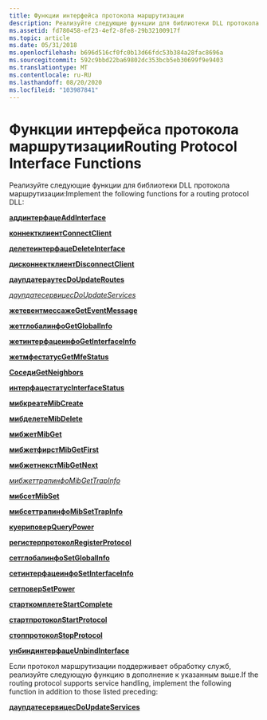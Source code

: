 ```yaml
---
title: Функции интерфейса протокола маршрутизации
description: Реализуйте следующие функции для библиотеки DLL протокола маршрутизации
ms.assetid: fd780458-ef23-4ef2-8fe8-29b32100917f
ms.topic: article
ms.date: 05/31/2018
ms.openlocfilehash: b696d516cf0fc0b13d66fdc53b384a28fac8696a
ms.sourcegitcommit: 592c9bbd22ba69802dc353bcb5eb30699f9e9403
ms.translationtype: MT
ms.contentlocale: ru-RU
ms.lasthandoff: 08/20/2020
ms.locfileid: "103987841"
---
```

# <a name="routing-protocol-interface-functions"></a><span data-ttu-id="f1663-103">Функции интерфейса протокола маршрутизации</span><span class="sxs-lookup"><span data-stu-id="f1663-103">Routing Protocol Interface Functions</span></span>

<span data-ttu-id="f1663-104">Реализуйте следующие функции для библиотеки DLL протокола маршрутизации:</span><span class="sxs-lookup"><span data-stu-id="f1663-104">Implement the following functions for a routing protocol DLL:</span></span>

[<span data-ttu-id="f1663-105">**аддинтерфаце**</span><span class="sxs-lookup"><span data-stu-id="f1663-105">**AddInterface**</span></span>](/windows/desktop/api/Routprot/nc-routprot-padd_interface)

[<span data-ttu-id="f1663-106">**коннектклиент**</span><span class="sxs-lookup"><span data-stu-id="f1663-106">**ConnectClient**</span></span>](/windows/desktop/api/Routprot/nc-routprot-pconnect_client)

[<span data-ttu-id="f1663-107">**делетеинтерфаце**</span><span class="sxs-lookup"><span data-stu-id="f1663-107">**DeleteInterface**</span></span>](/windows/desktop/api/Routprot/nc-routprot-pdelete_interface)

[<span data-ttu-id="f1663-108">**дисконнектклиент**</span><span class="sxs-lookup"><span data-stu-id="f1663-108">**DisconnectClient**</span></span>](/windows/desktop/api/Routprot/nc-routprot-pdisconnect_client)

[<span data-ttu-id="f1663-109">**даупдатераутес**</span><span class="sxs-lookup"><span data-stu-id="f1663-109">**DoUpdateRoutes**</span></span>](/windows/desktop/api/Routprot/nc-routprot-pdo_update_routes)

<span data-ttu-id="f1663-110">[*даупдатесервицес*](/previous-versions/windows/desktop/legacy/aa374005(v=vs.85))</span><span class="sxs-lookup"><span data-stu-id="f1663-110">[*DoUpdateServices*](/previous-versions/windows/desktop/legacy/aa374005(v=vs.85))</span></span>

[<span data-ttu-id="f1663-111">**жетевентмессаже**</span><span class="sxs-lookup"><span data-stu-id="f1663-111">**GetEventMessage**</span></span>](/windows/desktop/api/Routprot/nc-routprot-pget_event_message)

[<span data-ttu-id="f1663-112">**жетглобалинфо**</span><span class="sxs-lookup"><span data-stu-id="f1663-112">**GetGlobalInfo**</span></span>](/windows/desktop/api/Routprot/nc-routprot-pget_global_info)

[<span data-ttu-id="f1663-113">**жетинтерфацеинфо**</span><span class="sxs-lookup"><span data-stu-id="f1663-113">**GetInterfaceInfo**</span></span>](/windows/desktop/api/Routprot/nc-routprot-pget_interface_info)

[<span data-ttu-id="f1663-114">**жетмфестатус**</span><span class="sxs-lookup"><span data-stu-id="f1663-114">**GetMfeStatus**</span></span>](/windows/desktop/api/Routprot/nc-routprot-pget_mfe_status)

[<span data-ttu-id="f1663-115">**Соседи**</span><span class="sxs-lookup"><span data-stu-id="f1663-115">**GetNeighbors**</span></span>](/windows/desktop/api/Routprot/nc-routprot-pget_neighbors)

[<span data-ttu-id="f1663-116">**интерфацестатус**</span><span class="sxs-lookup"><span data-stu-id="f1663-116">**InterfaceStatus**</span></span>](/windows/desktop/api/Routprot/nc-routprot-pinterface_status)

[<span data-ttu-id="f1663-117">**мибкреате**</span><span class="sxs-lookup"><span data-stu-id="f1663-117">**MibCreate**</span></span>](/windows/desktop/api/Routprot/nc-routprot-pmib_create)

[<span data-ttu-id="f1663-118">**мибделете**</span><span class="sxs-lookup"><span data-stu-id="f1663-118">**MibDelete**</span></span>](/windows/desktop/api/Routprot/nc-routprot-pmib_delete)

[<span data-ttu-id="f1663-119">**мибжет**</span><span class="sxs-lookup"><span data-stu-id="f1663-119">**MibGet**</span></span>](/windows/desktop/api/Routprot/nc-routprot-pmib_get)

[<span data-ttu-id="f1663-120">**мибжетфирст**</span><span class="sxs-lookup"><span data-stu-id="f1663-120">**MibGetFirst**</span></span>](/windows/desktop/api/Routprot/nc-routprot-pmib_get_first)

[<span data-ttu-id="f1663-121">**мибжетнекст**</span><span class="sxs-lookup"><span data-stu-id="f1663-121">**MibGetNext**</span></span>](/windows/desktop/api/Routprot/nc-routprot-pmib_get_next)

[<span data-ttu-id="f1663-122">*мибжеттрапинфо*</span><span class="sxs-lookup"><span data-stu-id="f1663-122">*MibGetTrapInfo*</span></span>](/windows/desktop/api/Routprot/nc-routprot-pmib_get_trap_info)

[<span data-ttu-id="f1663-123">**мибсет**</span><span class="sxs-lookup"><span data-stu-id="f1663-123">**MibSet**</span></span>](/windows/desktop/api/Routprot/nc-routprot-pmib_set)

[<span data-ttu-id="f1663-124">**мибсеттрапинфо**</span><span class="sxs-lookup"><span data-stu-id="f1663-124">**MibSetTrapInfo**</span></span>](/windows/desktop/api/Routprot/nc-routprot-pmib_set_trap_info)

[<span data-ttu-id="f1663-125">**куериповер**</span><span class="sxs-lookup"><span data-stu-id="f1663-125">**QueryPower**</span></span>](/windows/desktop/api/Routprot/nc-routprot-pquery_power)

[<span data-ttu-id="f1663-126">**регистерпротокол**</span><span class="sxs-lookup"><span data-stu-id="f1663-126">**RegisterProtocol**</span></span>](/windows/desktop/api/Routprot/nc-routprot-pregister_protocol)

[<span data-ttu-id="f1663-127">**сетглобалинфо**</span><span class="sxs-lookup"><span data-stu-id="f1663-127">**SetGlobalInfo**</span></span>](/windows/desktop/api/Routprot/nc-routprot-pset_global_info)

[<span data-ttu-id="f1663-128">**сетинтерфацеинфо**</span><span class="sxs-lookup"><span data-stu-id="f1663-128">**SetInterfaceInfo**</span></span>](/windows/desktop/api/Routprot/nc-routprot-pset_interface_info)

[<span data-ttu-id="f1663-129">**сетповер**</span><span class="sxs-lookup"><span data-stu-id="f1663-129">**SetPower**</span></span>](/windows/desktop/api/Routprot/nc-routprot-pset_power)

[<span data-ttu-id="f1663-130">**старткомплете**</span><span class="sxs-lookup"><span data-stu-id="f1663-130">**StartComplete**</span></span>](/windows/desktop/api/Routprot/nc-routprot-pstart_complete)

[<span data-ttu-id="f1663-131">**стартпротокол**</span><span class="sxs-lookup"><span data-stu-id="f1663-131">**StartProtocol**</span></span>](/windows/desktop/api/Routprot/nc-routprot-pstart_protocol)

[<span data-ttu-id="f1663-132">**стоппротокол**</span><span class="sxs-lookup"><span data-stu-id="f1663-132">**StopProtocol**</span></span>](/windows/desktop/api/Routprot/nc-routprot-pstop_protocol)

<span data-ttu-id="f1663-133">[**унбиндинтерфаце**](/previous-versions/windows/desktop/legacy/aa382296(v=vs.85))</span><span class="sxs-lookup"><span data-stu-id="f1663-133">[**UnbindInterface**](/previous-versions/windows/desktop/legacy/aa382296(v=vs.85))</span></span>

<span data-ttu-id="f1663-134">Если протокол маршрутизации поддерживает обработку служб, реализуйте следующую функцию в дополнение к указанным выше.</span><span class="sxs-lookup"><span data-stu-id="f1663-134">If the routing protocol supports service handling, implement the following function in addition to those listed preceding:</span></span>

<span data-ttu-id="f1663-135">[**даупдатесервицес**](/previous-versions/windows/desktop/legacy/aa374005(v=vs.85))</span><span class="sxs-lookup"><span data-stu-id="f1663-135">[**DoUpdateServices**](/previous-versions/windows/desktop/legacy/aa374005(v=vs.85))</span></span>

 

 